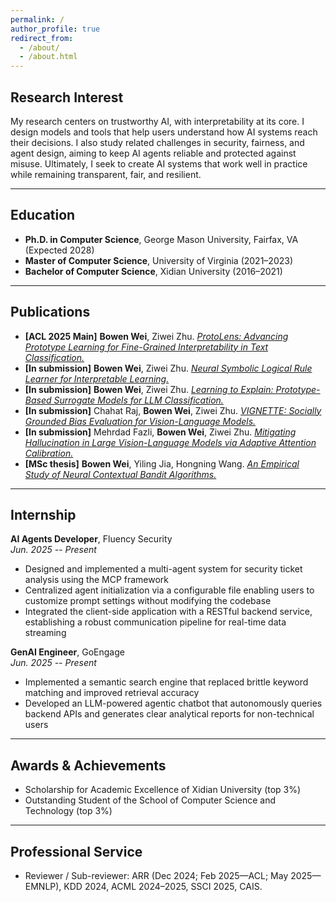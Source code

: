 ```yaml
---
permalink: /
author_profile: true
redirect_from: 
  - /about/
  - /about.html
---
```




<!-- Contact Info Section -->

<!-- Fairfax, VA  
Email: [bwei2@gmu.edu](mailto:bwei2@gmu.edu)  
Phone: +1 (434) 254-9053  
LinkedIn: [linkedin.com/in/bowen-wei-9485a1192](https://www.linkedin.com/in/bowen-wei-9485a1192/)

--- -->

## Research Interest

My research centers on trustworthy AI, with interpretability at its core. I design models and tools that help users understand how AI systems reach their decisions. I also study related challenges in security, fairness, and agent design, aiming to keep AI agents reliable and protected against misuse. Ultimately, I seek to create AI systems that work well in practice while remaining transparent, fair, and resilient.

---

## Education

- **Ph.D. in Computer Science**, George Mason University, Fairfax, VA (Expected 2028)
- **Master of Computer Science**, University of Virginia (2021–2023)
- **Bachelor of Computer Science**, Xidian University (2016–2021)

---

## Publications

- **[ACL 2025 Main]** **Bowen Wei**, Ziwei Zhu. [_ProtoLens: Advancing Prototype Learning for Fine-Grained Interpretability in Text Classification._](https://arxiv.org/abs/2410.17546)
- **[In submission]** **Bowen Wei**, Ziwei Zhu. [_Neural Symbolic Logical Rule Learner for Interpretable Learning._](https://arxiv.org/abs/2408.11918)
- **[In submission]** **Bowen Wei**, Ziwei Zhu. [_Learning to Explain: Prototype-Based Surrogate Models for LLM Classification._](https://arxiv.org/abs/2505.18970)
- **[In submission]** Chahat Raj, **Bowen Wei**, Ziwei Zhu. [_VIGNETTE: Socially Grounded Bias Evaluation for Vision-Language Models._](https://arxiv.org/abs/2505.22897)
- **[In submission]** Mehrdad Fazli, **Bowen Wei**, Ziwei Zhu. [_Mitigating Hallucination in Large Vision-Language Models via Adaptive Attention Calibration._](https://arxiv.org/abs/2505.21472)
- **[MSc thesis]** **Bowen Wei**, Yiling Jia, Hongning Wang. [_An Empirical Study of Neural Contextual Bandit Algorithms._](https://your-thesis-link.com)

---

## Internship

**AI Agents Developer**, Fluency Security  
_Jun. 2025 -- Present_  
- Designed and implemented a multi-agent system for security ticket analysis using the MCP framework  
- Centralized agent initialization via a configurable file enabling users to customize prompt settings without modifying the codebase  
- Integrated the client-side application with a RESTful backend service, establishing a robust communication pipeline for real-time data streaming

**GenAI Engineer**, GoEngage  
_Jun. 2025 -- Present_  
- Implemented a semantic search engine that replaced brittle keyword matching and improved retrieval accuracy  
- Developed an LLM-powered agentic chatbot that autonomously queries backend APIs and generates clear analytical reports for non-technical users

---

## Awards & Achievements

- Scholarship for Academic Excellence of Xidian University (top 3%)
- Outstanding Student of the School of Computer Science and Technology (top 3%)

---

## Professional Service

- Reviewer / Sub-reviewer: ARR (Dec 2024; Feb 2025—ACL; May 2025—EMNLP), KDD 2024, ACML 2024–2025, SSCI 2025, CAIS.
